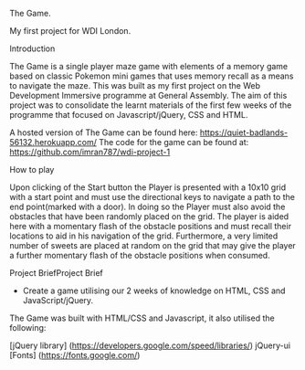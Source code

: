 The Game.

My first project for WDI London.

Introduction

The Game is a single player maze game with elements of a memory game based on classic Pokemon mini games that uses memory recall as a means to navigate the maze. This was built as my first project on the Web Development Immersive programme at General Assembly. The aim of this project was to consolidate the learnt materials of the first few weeks of the programme that focused on Javascript/jQuery, CSS and HTML.

A hosted version of The Game can be found here: https://quiet-badlands-56132.herokuapp.com/ The code for the game can be found at: https://github.com/imran787/wdi-project-1



How to play

Upon clicking of the Start button the Player is presented with a 10x10 grid with a start point and must use the directional keys to navigate a path to the end point(marked with a door). In doing so the Player must also avoid the obstacles that have been randomly placed on the grid. The player is aided here with a momentary flash of the obstacle positions and must recall their locations to aid in his navigation of the grid. Furthermore,  a very limited number of sweets are placed at random on the grid that may give the player a further momentary flash of the obstacle positions when consumed.


Project BriefProject Brief

- Create a game utilising our 2 weeks of knowledge on HTML, CSS and JavaScript/jQuery.


The Game was built with HTML/CSS and Javascript, it also utilised the following:

[jQuery library] (https://developers.google.com/speed/libraries/)
jQuery-ui
[Fonts] (https://fonts.google.com/)
